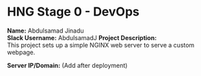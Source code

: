# HNG Stage 0 - DevOps

**Name:** Abdulsamad Jinadu  
**Slack Username:** AbdulsamadJ
**Project Description:**  
This project sets up a simple NGINX web server to serve a custom webpage.

**Server IP/Domain:** (Add after deployment)
